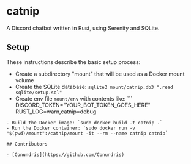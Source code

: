 # catnip

A Discord chatbot written in Rust, using Serenity and SQLite.

## Setup

These instructions describe the basic setup process:

- Create a subdirectory "mount" that will be used as a Docker mount volume
- Create the SQLite database: `sqlite3 mount/catnip.db3 ".read sqlite/setup.sql"`
- Create env file `mount/env` with contents like: ```
DISCORD_TOKEN="YOUR_BOT_TOKEN_GOES_HERE"
RUST_LOG=warn,catnip=debug
```
- Build the Docker image: `sudo docker build -t catnip .`
- Run the Docker container: `sudo docker run -v "$(pwd)/mount":/catnip/mount -it --rm --name catnip catnip`

## Contributors

- [Conundris](https://github.com/Conundris)
